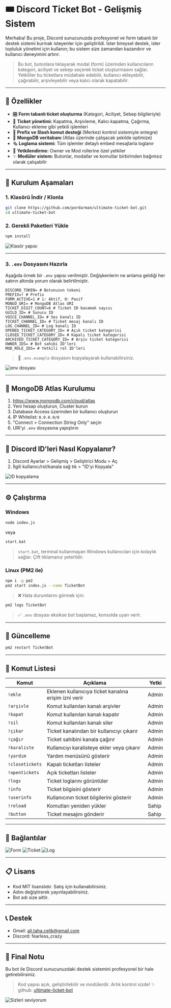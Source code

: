 # 🎟️ Discord Ticket Bot - Gelişmiş Sistem

Merhaba! Bu proje, Discord sunucunuzda profesyonel ve form tabanlı bir destek sistemi kurmak isteyenler için geliştirildi. İster bireysel destek, ister topluluk yönetimi için kullanın; bu sistem size zamandan kazandırır ve kullanıcı deneyimini artırır.

> Bu bot, butonlara tıklayarak modal (form) üzerinden kullanıcıların kategori, aciliyet ve sebep seçerek ticket oluşturmasını sağlar. Yetkililer bu ticketlara müdahale edebilir, kullanıcı ekleyebilir, çağırabilir, arşivleyebilir veya kalıcı olarak kapatabilir.

---

## 🚀 Özellikler

- 🎛 **Form tabanlı ticket oluşturma** (Kategori, Aciliyet, Sebep bilgileriyle)
- 🔐 **Ticket yönetimi:** Kapatma, Arşivleme, Kalıcı kapatma, Çağırma, Kullanıcı ekleme gibi yetkili işlemleri
- 🧐 **Prefix ve Slash komut desteği** (Merkezi kontrol sistemiyle entegre)
- 📂 **MongoDB veritabanı** (Atlas üzerinde çalışacak şekilde optimize)
- 🗞️ **Loglama sistemi:** Tüm işlemler detaylı embed mesajlarla loglanır
- 👥 **Yetkilendirme:** Owner ve Mod rollerine özel yetkiler
- ✨ **Modüler sistem:** Butonlar, modallar ve komutlar birbirinden bağımsız olarak çalışabilir

---

## 📂 Kurulum Aşamaları

### 1. Klasörü İndir / Klonla

```bash
git clone https://github.com/pordarman/ultimate-ticket-bot.git
cd ultimate-ticket-bot
```

### 2. Gerekli Paketleri Yükle

```bash
npm install
```

![Klasör yapısı](assets/klasor_yapisi.png)

---

### 3. `.env` Dosyasını Hazırla

Aşağıda örnek bir `.env` yapısı verilmiştir. Değişkenlerin ne anlama geldiği her satırın altında yorum olarak belirtilmiştir.

```env
DISCORD_TOKEN= # Botunuzun tokeni
PREFIX=! # Prefix
FORM_ACTIVE=1 # 1: Aktif, 0: Pasif
MONGO_URI= # MongoDB Atlas URI
TICKET_DIGIT_COUNT=6 # Ticket ID basamak sayısı
GUILD_ID= # Sunucu ID
VOICE_CHANNEL_ID= # Ses kanalı ID
TICKET_CHANNEL_ID= # Ticket mesaj kanalı ID
LOG_CHANNEL_ID= # Log kanalı ID
OPENED_TICKET_CATEGORY_ID= # Açık ticket kategorisi
CLOSED_TICKET_CATEGORY_ID= # Kapalı ticket kategorisi
ARCHIVED_TICKET_CATEGORY_ID= # Arşiv ticket kategorisi
OWNER_IDS= # Bot sahibi ID'leri
MOD_ROLE_IDS= # Yetkili rol ID'leri
```

> 📃 `.env.example` dosyasını kopyalayarak kullanabilirsiniz.

![env dosyası](assets/env_ornek.png)

---

## 🛂 MongoDB Atlas Kurulumu

1. https://www.mongodb.com/cloud/atlas
2. Yeni hesap oluşturun, Cluster kurun
3. Database Access üzerinden bir kullanıcı oluşturun
4. IP Whitelist: `0.0.0.0/0`
5. "Connect > Connection String Only" seçin
6. URI'yi `.env` dosyasına yapıştırın

---

## 👤 Discord ID'leri Nasıl Kopyalanır?

1. Discord Ayarlar > Gelişmiş > Geliştirici Modu > Aç
2. İlgili kullanıcı/rol/kanala sağ tık > "ID'yi Kopyala"

![ID kopyalama](assets/id_kopyalama.png)

---

## ⚙️ Çalıştırma

### Windows
```bash
node index.js
```
veya
```bash
start.bat
```
> `start.bat`, terminal kullanmayan Windows kullanıcıları için kolaylık sağlar. Çift tıklamanız yeterlidir.

### Linux (PM2 ile)
```bash
npm i -g pm2
pm2 start index.js --name TicketBot
```
> ❌ Hata durumlarını görmek için:
```bash
pm2 logs TicketBot
```

> ✅ `.env` dosyası eksikse bot başlamaz, konsolda uyarı verir.

---

## 🔄 Güncelleme

```bash
pm2 restart TicketBot
```

---

## 📄 Komut Listesi

| Komut | Açıklama | Yetki |
|-------|----------|-------|
| `!ekle` | Eklenen kullanıcıya ticket kanalına erişim izni verir | Admin |
| `!arşivle` | Komut kullanılan kanalı arşivler | Admin |
| `!kapat` | Komut kullanılan kanalı kapatır | Admin |
| `!sil` | Komut kullanılan kanalı siler | Admin |
| `!çıkar` | Ticket kanalından bir kullanıcıyı çıkarır | Admin |
| `!çağır` | Ticket sahibini kanala çağırır | Admin |
| `!karaliste` | Kullanıcıyı karalisteye ekler veya çıkarır | Admin |
| `!yardım` | Yardım menüsünü gösterir | Admin |
| `!closetickets` | Kapalı ticketları listeler | Admin |
| `!opentickets` | Açık ticketları listeler | Admin |
| `!logs` | Ticket loglarını görüntüler | Admin |
| `!info` | Ticket bilgisini gösterir | Admin |
| `!userinfo` | Kullanıcının ticket bilgilerini gösterir | Admin |
| `!reload` | Komutları yeniden yükler | Sahip |
| `!button` | Ticket mesajını gönderir | Sahip |

---

## 🔗 Bağlantılar

![Form](assets/bilet_form.png)
![Ticket](assets/bilet_acma.png)
![Log](assets/log_ornek.png)

---

## 📋 Lisans

- Kod MIT lisanslıdır. Satış için kullanabilirsiniz.
- Adını değiştirerek yayınlayabilirsiniz.
- Bot adı size aittir.

---

## 📞 Destek

- Gmail: ali.taha.celik@gmail.com
- Discord: fearless_crazy

---

## 🌟 Final Notu

Bu bot ile Discord sunucunuzdaki destek sistemini profesyonel bir hale getirebilirsiniz.

> Kod yapısı açık, geliştirilebilir ve modülerdir. Artık kontrol sizde! ✨
github: [ultimate-ticket-bot](https://github.com/pordarman/ultimate-ticket-bot)

![Sizleri seviyorum](https://media4.giphy.com/media/v1.Y2lkPTc5MGI3NjExNzFmaDJkMHl1eGdzdGtydHRnYXBzeWZzaHE4OW1pc2UxZG00ZzJ6NiZlcD12MV9pbnRlcm5hbF9naWZfYnlfaWQmY3Q9Zw/d1E2qDGI0ybkv6TK/giphy.gif)

